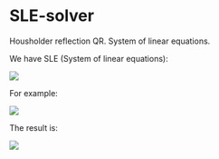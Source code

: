 # SLE-solver
Housholder reflection QR. System of linear equations. 

We have SLE (System of linear equations):

![](http://images.vfl.ru/ii/1595855474/5ca9f201/31180711.png)

For example:

![](http://images.vfl.ru/ii/1595855769/4ccca725/31180766.png)

The result is:

![](http://images.vfl.ru/ii/1595856007/3db26011/31180854.png)
